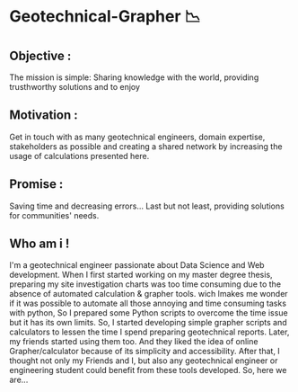 

# Geotechnical-Grapher :chart_with_downwards_trend:

## Objective :
The mission is simple: Sharing knowledge with the world, providing trusthworthy solutions and to enjoy

## Motivation :
Get in touch with as many geotechnical engineers, domain expertise, stakeholders as possible and creating a shared network by increasing the usage of calculations presented here.

## Promise :
Saving time and decreasing errors... Last but not least, providing solutions for communities' needs.

## Who am i ! 
I'm a geotechnical engineer passionate about Data Science and Web development. When I first started working on my master degree thesis, preparing my site investigation charts was too time consuming due to the absence of automated calculation & grapher tools. wich lmakes me wonder if it was possible to automate all those annoying and time consuming tasks with python, So I prepared some Python scripts to overcome the time issue but it has its own limits. So, I started developing simple grapher scripts and calculators to lessen the time I spend preparing geotechnical reports. Later, my friends started using them too. And they liked the idea of online Grapher/calculator because of its simplicity and accessibility. After that, I thought not only my Friends and I, but also any geotechnical engineer or engineering student could benefit from these tools developed. So, here we are...
